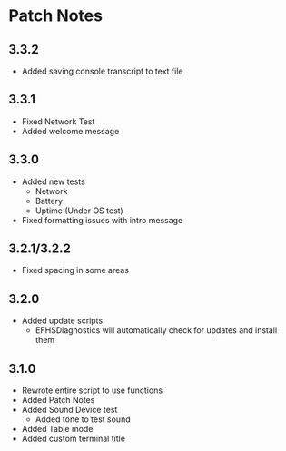 # Patch Notes
## 3.3.2
+ Added saving console transcript to text file
## 3.3.1
+ Fixed Network Test
+ Added welcome message
## 3.3.0
+ Added new tests
    + Network
    + Battery
    + Uptime (Under OS test)
+ Fixed formatting issues with intro message
## 3.2.1/3.2.2
+ Fixed spacing in some areas
## 3.2.0
+ Added update scripts
    + EFHSDiagnostics will automatically check for updates and install them
## 3.1.0
+ Rewrote entire script to use functions
+ Added Patch Notes
+ Added Sound Device test
    + Added tone to test sound
+ Added Table mode
+ Added custom terminal title